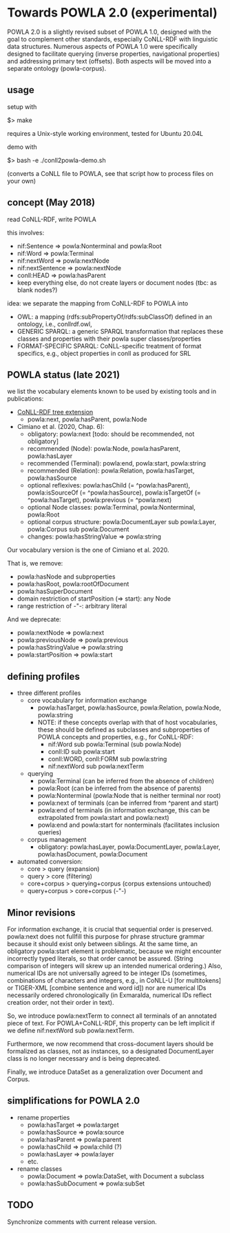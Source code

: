 # Towards POWLA 2.0 (experimental)

POWLA 2.0 is a slightly revised subset of POWLA 1.0, designed with the goal to complement other standards, especially CoNLL-RDF with linguistic data structures.
Numerous aspects of POWLA 1.0 were specifically designed to facilitate querying (inverse properties, navigational properties) and addressing primary text (offsets).
Both aspects will be moved into a separate ontology (powla-corpus).

## usage

setup with

  $> make

requires a Unix-style working environment, tested for Ubuntu 20.04L

demo with

  $> bash -e ./conll2powla-demo.sh

(converts a CoNLL file to POWLA, see that script how to process files on your own)

## concept (May 2018)

read CoNLL-RDF, write POWLA

this involves:
- nif:Sentence => powla:Nonterminal and powla:Root
- nif:Word => powla:Terminal
- nif:nextWord => powla:nextNode
- nif:nextSentence => powla:nextNode
- conll:HEAD => powla:hasParent
- keep everything else, do not create layers or document nodes (tbc: as blank nodes?)

idea:
we separate the mapping from CoNLL-RDF to POWLA into
- OWL: a mapping (rdfs:subPropertyOf/rdfs:subClassOf) defined in an ontology, i.e., conllrdf.owl,
- GENERIC SPARQL: a generic SPARQL transformation that replaces these classes and properties with their powla super classes/properties
- FORMAT-SPECIFIC SPARQL: CoNLL-specific treatment of format specifics, e.g., object properties in conll as produced for SRL

## POWLA status (late 2021)

we list the vocabulary elements known to be used by existing tools and in publications:

- [CoNLL-RDF tree extension](https://github.com/acoli-repo/conll-rdf/blob/master/src/main/java/org/acoli/conll/rdf/CoNLLBrackets2RDF.java)
  - powla:next, powla:hasParent, powla:Node
- Cimiano et al. (2020, Chap. 6):
  - obligatory: powla:next [todo: should be recommended, not obligatory]
  - recommended (Node): powla:Node, powla:hasParent, powla:hasLayer
  - recommended (Terminal): powla:end, powla:start, powla:string
  - recommended (Relation): powla:Relation, powla:hasTarget, powla:hasSource
  - optional reflexives: powla:hasChild (= ^powla:hasParent), powla:isSourceOf (= ^powla:hasSource), powla:isTargetOf (= ^powla:hasTarget), powla:previous (= ^powla:next)
  - optional Node classes: powla:Terminal, powla:Nonterminal, powla:Root
  - optional corpus structure: powla:DocumentLayer sub powla:Layer, powla:Corpus sub powla:Document
  - changes: powla:hasStringValue => powla:string

Our vocabulary version is the one of Cimiano et al. 2020.

That is, we remove:
- powla:hasNode and subproperties
- powla:hasRoot, powla:rootOfDocument
- powla:hasSuperDocument
- domain restriction of startPosition (=> start): any Node
- range restriction of -"-: arbitrary literal

And we deprecate:
- powla:nextNode => powla:next
- powla:previousNode => powla:previous
- powla:hasStringValue => powla:string
- powla:startPosition => powla:start

## defining profiles

- three different profiles
  - core vocabulary for information exchange
    - powla:hasTarget, powla:hasSource, powla:Relation, powla:Node, powla:string
    - NOTE: if these concepts overlap with that of host vocabularies, these should be defined as subclasses and subproperties of POWLA concepts and properties, e.g., for CoNLL-RDF:
      - nif:Word sub powla:Terminal (sub powla:Node)
      - conll:ID sub powla:start
      - conll:WORD, conll:FORM sub powla:string
      - nif:nextWord sub powla:nextTerm
  - querying
    - powla:Terminal (can be inferred from the absence of children)
    - powla:Root (can be inferred from the absence of parents)
    - powla:Nonterminal (powla:Node that is neither terminal nor root)
    - powla:next of terminals (can be inferred from ^parent and start)
    - powla:end of terminals (in information exchange, this can be extrapolated from powla:start and powla:next)
    - powla:end and powla:start for nonterminals (facilitates inclusion queries)
  - corpus management
    - obligatory: powla:hasLayer, powla:DocumentLayer, powla:Layer, powla:hasDocument, powla:Document
- automated conversion:
  - core > query (expansion)
  - query > core (filtering)
  - core+corpus > querying+corpus (corpus extensions untouched)
  - query+corpus > core+corpus (-"-)

## Minor revisions

For information exchange, it is crucial that sequential order is preserved. powla:next does not fullfill this purpose for phrase structure grammar because it should exist only between siblings.
At the same time, an obligatory powla:start element is problematic, because we might encounter incorrectly typed literals, so that order cannot be assured. (String comparison of integers will skrew up an intended numerical ordering.) Also, numerical IDs are not universally agreed to be integer IDs (sometimes, combinations of characters and integers, e.g., in CoNLL-U [for multitokens] or TIGER-XML [combine sentence and word id]) nor are numerical IDs necessarily ordered chronologically (in Exmaralda, numerical IDs reflect creation order, not their order in text).

So, we introduce powla:nextTerm to connect all terminals of an annotated piece of text. For POWLA+CoNLL-RDF, this property can be left implicit if we define nif:nextWord sub powla:nextTerm.

Furthermore, we now recommend that cross-document layers should be formalized as classes, not as instances, so a designated DocumentLayer class is no longer necessary and is being deprecated.

Finally, we introduce DataSet as a generalization over Document and Corpus.

## simplifications for POWLA 2.0

- rename properties
  - powla:hasTarget => powla:target
  - powla:hasSource => powla:source
  - powla:hasParent => powla:parent
  - powla:hasChild => powla:child (?)
  - powla:hasLayer => powla:layer
  - etc.
- rename classes
  - powla:Document => powla:DataSet, with Document a subclass
  - powla:hasSubDocument => powla:subSet

## TODO

Synchronize comments with current release version.
